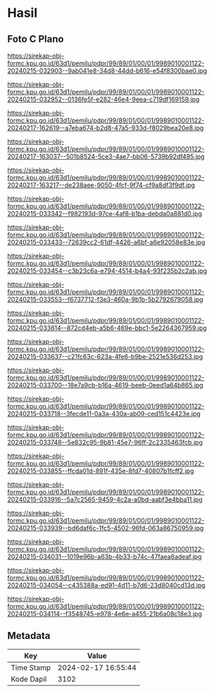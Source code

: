 # Hasil

## Foto C Plano

https://sirekap-obj-formc.kpu.go.id/63d1/pemilu/pdpr/99/89/01/00/01/9989010001122-20240215-032903--9ab041e8-34d8-44dd-b616-e54f8300bae0.jpg

https://sirekap-obj-formc.kpu.go.id/63d1/pemilu/pdpr/99/89/01/00/01/9989010001122-20240215-032952--0136fe5f-e282-46e4-9eea-c719df169159.jpg

https://sirekap-obj-formc.kpu.go.id/63d1/pemilu/pdpr/99/89/01/00/01/9989010001122-20240217-162619--a7eba674-b2d8-47a5-933d-f8029bea20e8.jpg

https://sirekap-obj-formc.kpu.go.id/63d1/pemilu/pdpr/99/89/01/00/01/9989010001122-20240217-163037--501b8524-5ce3-4ae7-bb06-5739b92df495.jpg

https://sirekap-obj-formc.kpu.go.id/63d1/pemilu/pdpr/99/89/01/00/01/9989010001122-20240217-163217--de238aee-9050-4fcf-9f74-cf9a8df3f9df.jpg

https://sirekap-obj-formc.kpu.go.id/63d1/pemilu/pdpr/99/89/01/00/01/9989010001122-20240215-033342--f982193d-97ce-4af8-b1ba-debda0a881d0.jpg

https://sirekap-obj-formc.kpu.go.id/63d1/pemilu/pdpr/99/89/01/00/01/9989010001122-20240215-033433--72639cc2-61df-4426-a6bf-a6e92058e83e.jpg

https://sirekap-obj-formc.kpu.go.id/63d1/pemilu/pdpr/99/89/01/00/01/9989010001122-20240215-033454--c3b23c6a-e794-4514-b4a4-93f235b2c2ab.jpg

https://sirekap-obj-formc.kpu.go.id/63d1/pemilu/pdpr/99/89/01/00/01/9989010001122-20240215-033553--f6737712-f3e3-460a-9b1b-5b2792679058.jpg

https://sirekap-obj-formc.kpu.go.id/63d1/pemilu/pdpr/99/89/01/00/01/9989010001122-20240215-033614--872cd4eb-a5b6-469e-bbc1-5e2264367959.jpg

https://sirekap-obj-formc.kpu.go.id/63d1/pemilu/pdpr/99/89/01/00/01/9989010001122-20240215-033637--c21fc63c-623a-4fe6-b9be-2521e536d253.jpg

https://sirekap-obj-formc.kpu.go.id/63d1/pemilu/pdpr/99/89/01/00/01/9989010001122-20240215-033700--18e7a9cb-b16a-4619-beeb-0eed1a64b865.jpg

https://sirekap-obj-formc.kpu.go.id/63d1/pemilu/pdpr/99/89/01/00/01/9989010001122-20240215-033718--3fecde11-0a3a-430a-ab09-ced151c4423e.jpg

https://sirekap-obj-formc.kpu.go.id/63d1/pemilu/pdpr/99/89/01/00/01/9989010001122-20240215-033748--5e832c95-9b81-45e7-96ff-2c2335463fcb.jpg

https://sirekap-obj-formc.kpu.go.id/63d1/pemilu/pdpr/99/89/01/00/01/9989010001122-20240215-033855--ffcda01d-891f-435e-8fd7-40807b1fcff2.jpg

https://sirekap-obj-formc.kpu.go.id/63d1/pemilu/pdpr/99/89/01/00/01/9989010001122-20240215-033916--5a7c2565-9459-4c2a-a0bd-aabf3e4bba11.jpg

https://sirekap-obj-formc.kpu.go.id/63d1/pemilu/pdpr/99/89/01/00/01/9989010001122-20240215-033939--bd6daf6c-1fc5-4502-96fd-063a86750959.jpg

https://sirekap-obj-formc.kpu.go.id/63d1/pemilu/pdpr/99/89/01/00/01/9989010001122-20240215-034031--1019e96b-a63b-4b33-b74c-47faea6adeaf.jpg

https://sirekap-obj-formc.kpu.go.id/63d1/pemilu/pdpr/99/89/01/00/01/9989010001122-20240215-034054--c435388a-ed91-4d11-b7d6-23d8040cd13d.jpg

https://sirekap-obj-formc.kpu.go.id/63d1/pemilu/pdpr/99/89/01/00/01/9989010001122-20240215-034114--f3548745-e978-4e6e-a455-21b6a08c18e3.jpg


## Metadata

| Key        | Value               |
| ---------- | ------------------- |
| Time Stamp | 2024-02-17 16:55:44 |
| Kode Dapil | 3102                |



